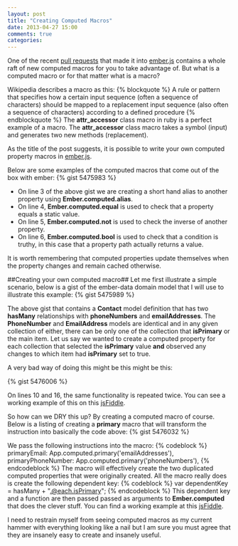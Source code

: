 ```yaml
---
layout: post
title: "Creating Computed Macros"
date: 2013-04-27 15:00
comments: true
categories: 
---
```

One of the recent <a href="https://github.com/emberjs/ember.js/pull/2219" target="_blank">pull requests</a> that made it into <a href="http://emberjs.com/" target="_blank">ember.js</a> contains a whole raft of new computed macros for you to take advantage of.  But what is a computed macro or for that matter what is a macro?

Wikipedia describes a macro as this:
{% blockquote %}
A rule or pattern that specifies how a certain input sequence (often a sequence of characters) should be mapped to a replacement input sequence (also often a sequence of characters) according to a defined procedure
{% endblockquote %}
The **attr_accessor** class macro in ruby is a perfect example of a macro.  The **attr_accessor** class macro takes a symbol (input) and generates two new methods (replacement).

As the title of the post suggests, it is possible to write your own computed property macros in <a href="http://emberjs.com/" target="_blank">ember.js</a>.

Below are some examples of the computed macros that come out of the box with ember:
{% gist 5475983 %}

- On line 3 of the above gist we are creating a short hand alias to another property using **Ember.computed.alias**.
- On line 4, **Ember.computed.equal** is used to check that a property equals a static value. 
- On line 5, **Ember.computed.not** is used to check the inverse of another property.
- On line 6, **Ember.computed.bool** is used to check that a condition is truthy, in this case that a property path actually returns a value.

It is worth remembering that computed properties update themselves when the property changes and remain cached otherwise.

##Creating your own computed macro##
Let me first illustrate a simple scenario, below is a gist of the ember-data domain model that I will use to illustrate this example:
{% gist 5475989 %}

The above gist that contains a **Contact** model definition that has two **hasMany** relationships with **phoneNumbers** and **emailAddresses**. The **PhoneNumber** and **EmailAddress** models are identical and in any given collection of either, there can be only one of the collection that **isPrimary** or the main item.  Let us say we wanted to create a computed property for each collection that selected the **isPrimary** value **and** observed any changes to which item had **isPrimary** set to true.

A very bad way of doing this might be this might be this:

{% gist 5476006 %}

On lines 10 and 16, the same functionality is repeated twice.  You can see a working example of this on this <a href="http://jsfiddle.net/rG56F/6/" target="_blank">jsFiddle</a>.

So how can we DRY this up?  By creating a computed macro of course.  Below is a listing of creating a **primary** macro that will transform the instruction into basically the code above:
{% gist 5476032 %}

We pass the following instructions into the macro:
{% codeblock %}
primaryEmail: App.computed.primary('emailAddresses'),
primaryPhoneNumber: App.computed.primary('phoneNumbers'),
{% endcodeblock %}
The macro will effectively create the two duplicated computed properties that were originally created.  All the macro really does is create the following dependent key:
{% codeblock %}
var dependentKey = hasMany + ".@each.isPrimary";
{% endcodeblock %}
This dependent key and a function are then passed passed as arguments to **Ember.computed** that does the clever stuff.
You can find a working example at this <a href="http://jsfiddle.net/q6TAa/1/" target="_blank">jsFiddle</a>.

I need to restrain myself from seeing computed macros as my current hammer with everything looking like a nail but I am sure you must agree that they are insanely easy to create and insanely useful.


